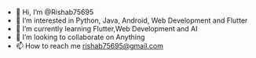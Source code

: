 - 👋 Hi, I’m @Rishab75695
- 👀 I’m interested in Python, Java, Android, Web Development and Flutter
- 🌱 I’m currently learning Flutter,Web Development and AI
- 💞️ I’m looking to collaborate on Anything
- 📫 How to reach me rishab75695@gmail.com

<!---
Rishab75695/Rishab75695 is a ✨ special ✨ repository because its `README.md` (this file) appears on your GitHub profile.
You can click the Preview link to take a look at your changes.
--->
